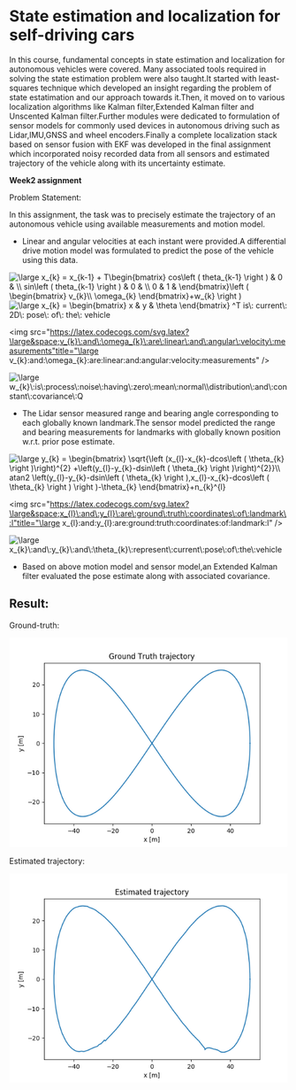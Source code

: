 # __State estimation and localization for self-driving cars__

In this course, fundamental concepts in state estimation and localization for autonomous vehicles were covered. Many associated tools required in solving the state estimation problem were also taught.It started with least-squares technique which developed an insight regarding the problem of state estatimation and our approach towards it.Then, it moved on to various localization algorithms like Kalman filter,Extended Kalman filter and Unscented Kalman filter.Further modules were dedicated to formulation of sensor models for commonly used devices in autonomous driving such as Lidar,IMU,GNSS and wheel encoders.Finally a complete localization stack based on sensor fusion with EKF was developed in the final assignment which incorporated noisy recorded data from all sensors and estimated trajectory of the vehicle along with its uncertainty estimate.

**Week2 assignment**

Problem Statement:

In this assignment, the task was to precisely estimate the trajectory of an autonomous vehicle using available measurements and motion model.

* Linear and angular velocities at each instant were provided.A differential drive motion model was formulated to predict the pose of the vehicle using this data.

 <img src="https://latex.codecogs.com/svg.latex?\large&space;x_{k}&space;=&space;x_{k-1}&space;&plus;&space;T\begin{bmatrix}&space;cos\left&space;(&space;theta_{k-1}&space;\right&space;)&space;&&space;0&space;&&space;\\&space;sin\left&space;(&space;theta_{k-1}&space;\right&space;)&space;&&space;0&space;&&space;\\&space;0&space;&&space;1&space;&&space;\end{bmatrix}\left&space;(&space;\begin{bmatrix}&space;v_{k}\\&space;\omega_{k}&space;\end{bmatrix}&plus;w_{k}&space;\right&space;)" title="\large x_{k} = x_{k-1} + T\begin{bmatrix} cos\left ( theta_{k-1} \right ) & 0 & \\ sin\left ( theta_{k-1} \right ) & 0 & \\ 0 & 1 & \end{bmatrix}\left ( \begin{bmatrix} v_{k}\\ \omega_{k} \end{bmatrix}+w_{k} \right )" />

 <img src="https://latex.codecogs.com/svg.latex?\large&space;x_{k}&space;=&space;\begin{bmatrix}&space;x&space;&&space;y&space;&&space;\theta&space;\end{bmatrix}&space;^T&space;is\:&space;current\:&space;2D\:&space;pose\:&space;of\:&space;the\:&space;vehicle" title="\large x_{k} = \begin{bmatrix} x & y & \theta \end{bmatrix} ^T is\: current\: 2D\: pose\: of\: the\: vehicle" />

<img src="https://latex.codecogs.com/svg.latex?\large&space;v_{k}\:and\:\omega_{k}\:are\:linear\:and\:angular\:velocity\:measurements"title="\large v_{k}\:and\:\omega_{k}\:are\:linear\:and\:angular\:velocity\:measurements" />

<img src="https://latex.codecogs.com/svg.latex?\large&space;w_{k}\:is\:process\:noise\:having\:zero\:mean\:normal\\distribution\:and\:constant\:covariance\:Q" title="\large w_{k}\:is\:process\:noise\:having\:zero\:mean\:normal\\distribution\:and\:constant\:covariance\:Q" />

* The Lidar sensor measured range and bearing angle corresponding to each globally known landmark.The sensor model predicted the range and bearing measurements for landmarks with globally known position w.r.t. prior pose estimate.

<img src="https://latex.codecogs.com/svg.latex?\large&space;y_{k}&space;=&space;\begin{bmatrix}&space;\sqrt{\left&space;(x_{l}-x_{k}-dcos\left&space;(&space;\theta_{k}&space;\right&space;)\right)^{2}&space;&plus;\left(y_{l}-y_{k}-dsin\left&space;(&space;\theta_{k}&space;\right&space;)\right)^{2}}\\&space;atan2&space;\left(y_{l}-y_{k}-dsin\left&space;(&space;\theta_{k}&space;\right&space;),x_{l}-x_{k}-dcos\left&space;(&space;\theta_{k}&space;\right&space;)&space;\right&space;)-\theta_{k}&space;\end{bmatrix}" title="\large y_{k} = \begin{bmatrix} \sqrt{\left (x_{l}-x_{k}-dcos\left ( \theta_{k} \right )\right)^{2} +\left(y_{l}-y_{k}-dsin\left ( \theta_{k} \right )\right)^{2}}\\ atan2 \left(y_{l}-y_{k}-dsin\left ( \theta_{k} \right ),x_{l}-x_{k}-dcos\left ( \theta_{k} \right ) \right )-\theta_{k} \end{bmatrix}+n_{k}^{l}" />

<img src="https://latex.codecogs.com/svg.latex?\large&space;x_{l}\:and\:y_{l}\:are\:ground\:truth\:coordinates\:of\:landmark\:l"title="\large x_{l}\:and\:y_{l}\:are\:ground\:truth\:coordinates\:of\:landmark\:l" />

<img src="https://latex.codecogs.com/svg.latex?\large&space;x_{k}\:and\:y_{k}\:and\:\theta_{k}\:represent\:current\:pose\:of\:the\:vehicle" title="\large x_{k}\:and\:y_{k}\:and\:\theta_{k}\:represent\:current\:pose\:of\:the\:vehicle" />
		
* Based on above motion model and sensor model,an Extended Kalman filter evaluated the pose estimate along with associated covariance.

## Result:

Ground-truth:

![](week2/images/gtruth.png)

Estimated trajectory:

![](week2/images/mygraph1.png)


